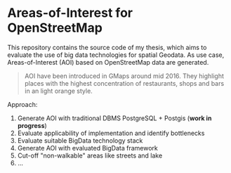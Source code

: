 # Areas-of-Interest for OpenStreetMap

This repository contains the source code of my thesis, which aims to evaluate the use of big data technologies for spatial Geodata. As use case, Areas-of-Interest (AOI) based on OpenStreetMap data are generated.

> AOI have been introduced in GMaps around mid 2016. They highlight places with the highest concentration of restaurants, shops and bars in an light orange style.

Approach:

1) Generate AOI with traditional DBMS PostgreSQL + Postgis (**work in progress**)
2) Evaluate applicability of implementation and identify bottlenecks
3) Evaluate suitable BigData technology stack
4) Generate AOI with evaluated BigData framework
5) Cut-off "non-walkable" areas like streets and lake 
6) ...
